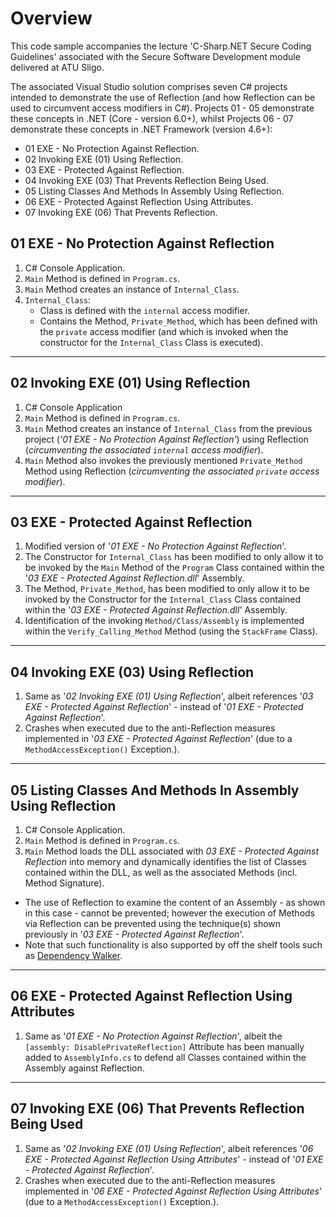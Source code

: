 <h1>Overview</h1>

This code sample accompanies the lecture 'C-Sharp.NET Secure Coding Guidelines' associated with the Secure Software Development module delivered at ATU Sligo.

The associated Visual Studio solution comprises seven C# projects intended to demonstrate the use of Reflection (and how Reflection can be used to circumvent access modifiers in C#). Projects 01 - 05 demonstrate these concepts in .NET (Core - version 6.0+), whilst Projects 06 - 07 demonstrate these concepts in .NET Framework (version 4.6+):

<ul>
<li>01 EXE - No Protection Against Reflection.</li>
<li>02 Invoking EXE (01) Using Reflection.</li>
<li>03 EXE - Protected Against Reflection.</li>
<li>04 Invoking EXE (03) That Prevents Reflection Being Used.</li>
<li>05 Listing Classes And Methods In Assembly Using Reflection.</li>
<li>06 EXE - Protected Against Reflection Using Attributes.</li>
<li>07 Invoking EXE (06) That Prevents Reflection.</li>
</ul>

<h2>01 EXE - No Protection Against Reflection</h2>
<ol>
<li>C# Console Application.</li>
<li><code>Main</code> Method is defined in <code>Program.cs</code>.</li>
<li><code>Main</code> Method creates an instance of <code>Internal_Class</code>.</li>
<li>
<code>Internal_Class</code>:
<ul>
<li>Class is defined with the <code>internal</code> access modifier.</li>
<li>Contains the Method, <code>Private_Method</code>, which has been defined with the <code>private</code> access modifier (and which is invoked when the constructor for the <code>Internal_Class</code> Class is executed).</li>
</ul>
</li>
</ol>

<hr />

<h2>02 Invoking EXE (01) Using Reflection</h2>
<ol>
<li>C# Console Application</li>
<li><code>Main</code> Method is defined in <code>Program.cs</code>.</li>
<li><code>Main</code> Method creates an instance of <code>Internal_Class</code> from the previous project (<em>'01 EXE - No Protection Against Reflection'</em>) using Reflection (<em>circumventing the associated <code>internal</code> access modifier</em>).</li>
<li><code>Main</code> Method also invokes the previously mentioned <code>Private_Method</code> Method using Reflection (<em>circumventing the associated <code>private</code> access modifier</em>).</li>
</ol>

<hr />

<h2>03 EXE - Protected Against Reflection</h2>
<ol>
<li>Modified version of '<em>01 EXE - No Protection Against Reflection</em>'.</li>
<li>The Constructor for <code>Internal_Class</code> has been modified to only allow it to be invoked by the <code>Main</code> Method of the <code>Program</code> Class contained within the '<em>03 EXE - Protected Against Reflection.dll</em>' Assembly.</li>
<li>The Method, <code>Private_Method</code>, has been modified to only allow it to be invoked by the Constructor for the <code>Internal_Class</code> Class contained within the '<em>03 EXE - Protected Against Reflection.dll</em>' Assembly.</li>
<li>Identification of the invoking <code>Method/Class/Assembly</code> is implemented within the <code>Verify_Calling_Method</code> Method (using the <code>StackFrame</code> Class).</li>
</ol>

<hr />

<h2>04 Invoking EXE (03) Using Reflection</h2>
<ol>
<li>Same as '<em>02 Invoking EXE (01) Using Reflection</em>', albeit references '<em>03 EXE - Protected Against Reflection</em>' - instead of '<em>01 EXE - Protected Against Reflection</em>'.</li>
<li>Crashes when executed due to the anti-Reflection measures implemented in '<em>03 EXE - Protected Against Reflection</em>' (due to a <code>MethodAccessException()</code> Exception.).
</ol>

<hr />

<h2>05 Listing Classes And Methods In Assembly Using Reflection</h2>
<ol>
<li>C# Console Application.</li>
<li><code>Main</code> Method is defined in <code>Program.cs</code>.</li>
<li><code>Main</code> Method loads the DLL associated with <em>03 EXE - Protected Against Reflection</em> into memory and dynamically identifies the list of Classes contained within the DLL, as well as the associated Methods (incl. Method Signature).</li>
</ol>
<ul>
<li>The use of Reflection to examine the content of an Assembly - as shown in this case - cannot be prevented; however the execution of Methods via Reflection can be prevented using the technique(s) shown previously in '<em>03 EXE - Protected Against Reflection</em>'.</li>
<li>Note that such functionality is also supported by off the shelf tools such as <a href="https://www.dependencywalker.com/">Dependency Walker</a>.</li>
</ul>

<hr />

<h2>06 EXE - Protected Against Reflection Using Attributes</h2>

<ol>
<li>Same as '<em>01 EXE - No Protection Against Reflection</em>', albeit the <code>[assembly: DisablePrivateReflection]</code> Attribute has been manually added to <code>AssemblyInfo.cs</code> to defend all Classes contained within the Assembly against Reflection.</li>
</ol>

<hr />

<h2>07 Invoking EXE (06) That Prevents Reflection Being Used</h2>

<ol>
<li>Same as '<em>02 Invoking EXE (01) Using Reflection</em>', albeit references '<em>06 EXE - Protected Against Reflection Using Attributes</em>' - instead of '<em>01 EXE - Protected Against Reflection</em>'.</li>
<li>Crashes when executed due to the anti-Reflection measures implemented in '<em>06 EXE - Protected Against Reflection Using Attributes</em>' (due to a <code>MethodAccessException()</code> Exception.).
</ol>

